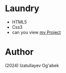 # Laundry
- HTML5
- Css3
- can you view [my Project](https://izzatillayevogabek.github.io/laundry/)
# Author 
(2024) Izatullayev Og'abek
